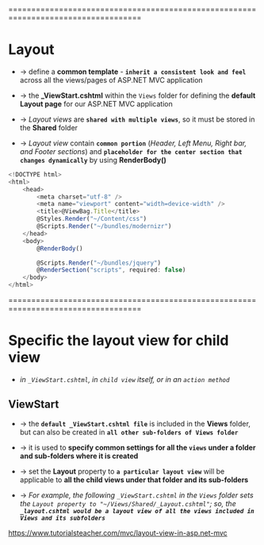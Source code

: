 ===================================================================================
# Layout
* -> define a **common template** - **`inherit a consistent look and feel`** across all the views/pages of ASP.NET MVC application
* -> the **_ViewStart.cshtml** within the `Views` folder for defining the **default Layout page** for our ASP.NET MVC application

* -> _Layout views_ are **`shared with multiple views`**, so it must be stored in the **Shared** folder
* -> _Layout view_ contain **`common portion`** (_Header, Left Menu, Right bar, and Footer sections_) and **`placeholder for the center section that changes dynamically`** by using **RenderBody()**

```js - Basic structure of Layout page
<!DOCTYPE html>
<html>
    <head>
        <meta charset="utf-8" />
        <meta name="viewport" content="width=device-width" />
        <title>@ViewBag.Title</title>
        @Styles.Render("~/Content/css")
        @Scripts.Render("~/bundles/modernizr")
    </head>
    <body>
        @RenderBody()

        @Scripts.Render("~/bundles/jquery")
        @RenderSection("scripts", required: false)
    </body>
</html>
```

===================================================================================
# Specific the layout view for child view
* _in `_ViewStart.cshtml`, in `child view` itself, or in an `action method`_

## ViewStart
* -> the **`default _ViewStart.cshtml file`** is included in the **Views** folder, but can also be created in **`all other sub-folders of Views folder`**
* -> it is used to **specify common settings for all the `views` under a folder and sub-folders where it is created**

* -> set the **Layout** property to **`a particular layout view`** will be applicable to **all the child views under that folder and its sub-folders**
* -> _For example, the following `_ViewStart.cshtml` in the `Views` folder sets the `Layout property to "~/Views/Shared/_Layout.cshtml"`; so, the **`_layout.cshtml would be a layout view of all the views included in Views and its subfolders`**_

https://www.tutorialsteacher.com/mvc/layout-view-in-asp.net-mvc